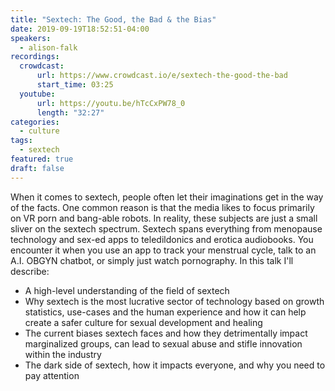 ```yaml
---
title: "Sextech: The Good, the Bad & the Bias"
date: 2019-09-19T18:52:51-04:00
speakers:
  - alison-falk
recordings:
  crowdcast:
      url: https://www.crowdcast.io/e/sextech-the-good-the-bad
      start_time: 03:25
  youtube:
      url: https://youtu.be/hTcCxPW78_0
      length: "32:27"
categories:
  - culture
tags:
  - sextech
featured: true
draft: false
---
```


When it comes to sextech, people often let their imaginations get in the way of the facts. One common reason is that the media likes to focus primarily on VR porn and bang-able robots. In reality, these subjects are just a small sliver on the sextech spectrum. Sextech spans everything from menopause technology and sex-ed apps to teledildonics and erotica audiobooks. You encounter it when you use an app to track your menstrual cycle, talk to an A.I. OBGYN chatbot, or simply just watch pornography. In this talk I'll describe:

* A high-level understanding of the field of sextech
* Why sextech is the most lucrative sector of technology based on growth statistics, use-cases and the human experience and how it can help create a safer culture for sexual development and healing
* The current biases sextech faces and how they detrimentally impact marginalized groups, can lead to sexual abuse and stifle innovation within the industry
* The dark side of sextech, how it impacts everyone, and why you need to pay attention
